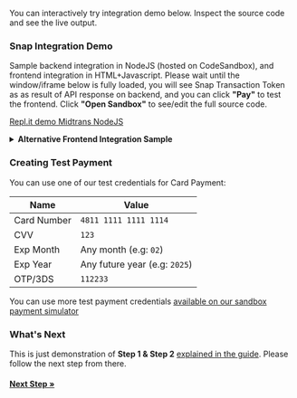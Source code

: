 
You can interactively try integration demo below. Inspect the source code and see the live output.
### Snap Integration Demo

Sample backend integration in NodeJS (hosted on CodeSandbox), and frontend integration in HTML+Javascript. Please wait until the window/iframe below is fully loaded, you will see Snap Transaction Token as as result of API response on backend, and you can click **"Pay"** to test the frontend. Click **"Open Sandbox"** to see/edit the full source code.

[Repl.it demo Midtrans NodeJS](https://codesandbox.io/embed/serene-bell-yfjjd?fontsize=14&hidenavigation=0&theme=dark ':include :type=iframe width=100% height=600px')

<details>
<summary><b>Alternative Frontend Integration Sample</b></summary>
<article>

Another sample frontend integration (hosted on JSFiddle). Input the Snap Transaction Token from step 1 (backend) to below field, then click **"Pay"**. Click **"HTML"** to see the source code.

<!-- [JSFiddle demo Snap.js](https://jsfiddle.net/d4mx1gkc/11/embedded/result,html/dark ':include :type=iframe width=100% height=400px') -->

<iframe width="100%" height="750" src="//jsfiddle.net/kntfdzob/embedded/result,html/dark" allowfullscreen="allowfullscreen" allowpaymentrequest frameborder="0"></iframe>
</article>
</details>

### Creating Test Payment

You can use one of our test credentials for Card Payment:

Name | Value
--- | ---
Card Number | `4811 1111 1111 1114`
CVV | `123`
Exp Month | Any month (e.g: `02`)
Exp Year | Any future year (e.g: `2025`)
OTP/3DS | `112233`

You can use more test payment credentials [available on our sandbox payment simulator](/en/technical-reference/sandbox-test.md)

### What's Next

This is just demonstration of **Step 1 & Step 2** [explained in the guide](/en/snap/integration-guide.md?id=integration-steps). Please follow the next step from there.

<div class="my-card">

#### [Next Step &#187;](/en/snap/integration-guide.md?id=integration-steps)
</div>